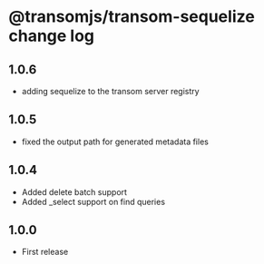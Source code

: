 # @transomjs/transom-sequelize change log

## 1.0.6
- adding sequelize to the transom server registry


## 1.0.5
- fixed the output path for generated metadata files

## 1.0.4
- Added delete batch support
- Added _select support on find queries

## 1.0.0
- First release